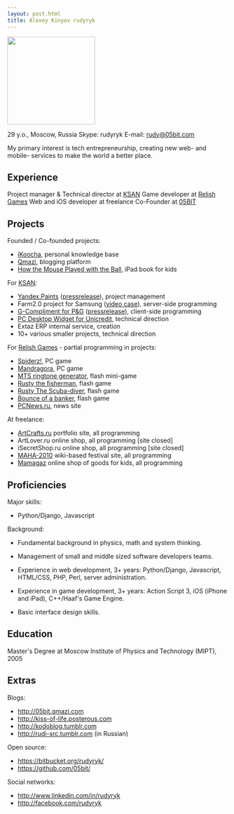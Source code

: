 ```yaml
---
layout: post.html
title: Alexey Kinyov rudyryk
---
```


<img src="{{ get_asset('img/rudyryk.jpg') }}" width="200px">

29 y.o., Moscow, Russia
Skype: rudyryk
E-mail: <rudy@05bit.com>

My primary interest is tech entrepreneurship, creating new web- and mobile- services to make the world a better place.

## Experience

Project manager & Technical director at [KSAN][1]
Game developer at [Relish Games][2]
Web and iOS developer at freelance
Co-Founder at [05BIT](http://05bit.com)

## Projects

Founded / Co-founded projects:

 - [iKoocha](http://www.ikucha.ru), personal knowledge base
 - [Qmazi](http://qmazi.com), blogging platform
 - [How the Mouse Played with the Ball](http://http://itunes.apple.com/ru/app/how-mouse-played-ball-book/id483558719), iPad book for kids

For [KSAN][1]:

 - [Yandex.Paints](http://kraski.yandex.ru/new.xml) ([pressrelease](http://ksan.ru/cases/398/all)), project management
 - Farm2.0 project for Samsung ([video case](http://ksan.ru/cases/562/2010)), server-side programming
 - [G-Compliment for P&G](http://g-track.ksan.ru/g-compliment) ([pressrelease](http://ksan.ru/cases/513/all)), client-side programming
 - [PC Desktop Widget for Unicredit](http://ksan.ru/cases/581/2011), technical direction
 - Extaz ERP internal service, creation
 - 10+ various smaller projects, technical direction

For [Relish Games][2] - partial programming in projects:

 - [Spiderz!](http://www.bigfishgames.com/download-games/2059/spiderz/index.html), PC game
 - [Mandragora](http://www.bigfishgames.com/download-games/4606/mandragora/index.html), PC game
 - [MTS ringtone generator](http://vk.com/app551793_34087639), flash mini-game
 - [Rusty the fisherman](http://uk.games.yahoo.net/Game.aspx?code=116931830), flash game
 - [Rusty The Scuba-diver](http://uk.games.yahoo.net/Game.aspx?code=116932403&lc=en&channel=110426757), flash game
 - [Bounce of a banker](http://www.vedomosti.ru/game/), flash game
 - [PCNews.ru](http://www.pcnews.ru), news site

At freelance:

 - [ArtCrafts.ru](http://artcrafts.ru) portfolio site, all programming
 - ArtLover.ru online shop, all programming [site closed]
 - iSecretShop.ru online shop, all programming [site closed]
 - [MAHA-2010](http://2010.mahaupayaparty.ru) wiki-based festival site, all programming
 - [Mamagaz](http://mamagaz.ru) online shop of goods for kids, all programming

## Proficiencies

Major skills:

 - Python/Django, Javascript

Background:

 - Fundamental background in physics, math and system thinking.

 - Management of small and middle sized software developers teams.

 - Experience in web development, 3+ years: Python/Django, Javascript, HTML/CSS, PHP, Perl, server administration.

 - Experience in game development, 3+ years: Action Script 3, iOS (iPhone and iPad), C++/Haaf's Game Engine.

 - Basic interface design skills.

## Education

Master's Degree at Moscow Institute of Physics and Technology (MIPT), 2005

## Extras

Blogs:

 - http://05bit.qmazi.com
 - http://kiss-of-life.posterous.com
 - http://kodoblog.tumblr.com
 - http://rudi-src.tumblr.com (in Russian)

Open source:

 - https://bitbucket.org/rudyryk/
 - https://github.com/05bit/

Social networks:

 - http://www.linkedin.com/in/rudyryk
 - http://facebook.com/rudyryk


[1]: http://www.ksan.ru
[2]: http://relishgames.com
